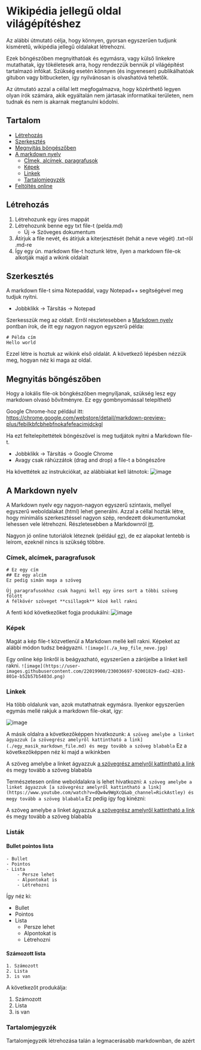 # Wikipédia jellegű oldal világépítéshez 
Az alábbi útmutató célja, hogy könnyen, gyorsan egyszerűen tudjunk kisméretű, wikipédia jellegű oldalakat létrehozni. 

Ezek böngészőben megnyithatóak és egymásra, vagy külső linkekre mutathatak, így tökéletesek arra, hogy rendezzük bennük 
pl világépítést tartalmazó infókat. Szükség esetén könnyen (és ingyenesen) publikálhatóak gitubon vagy bitbucketen, 
így nyilvánosan is olvashatóvá tehetők.

Az útmutató azzal a céllal lett megfogalmazva, 
hogy közérthető legyen olyan írók számára, akik egyáltalán nem jártasak informatikai területen, 
nem tudnak és nem is akarnak megtanulni kódolni. 

## Tartalom
- [Létrehozás](#létrehozás)
- [Szerkesztés](#szerkesztés)
- [Megnyitás böngészőben](#megnyitás-böngészőben)
- [A markdown nyelv](#a-markdown-nyelv)
	- [CÍmek, alcímek, paragrafusok](#cimek-alcimek-paragrafusok)
	- [Képek](#képek)
	- [Linkek](#linkek)
	- [Tartalomjegyzék](#tartalomjegyzék)
- [Feltöltés online](#feltöltes-online)

## Létrehozás
1. Létrehozunk egy üres mappát 
2. Létrehozunk benne egy txt file-t (pelda.md)
	- Új -> Szöveges dokumentum
3. Átírjuk a file nevét, és átírjuk a kiterjesztését (tehát a neve végét) .txt-ről .md-re 
4. Így egy ún. markdown file-t hoztunk létre, ilyen a markdown file-ok alkotják majd a wikink oldalait

## Szerkesztés
A markdown file-t sima Notepaddal, vagy Notepad++ segítségével meg tudjuk nyitni. 
- Jobbklikk -> Társítás -> Notepad

Szerkesszük meg az oldalt. Erről részletesebben a [Markdown nyelv](#a-markdown-nyelv) pontban írok, 
de itt egy nagyon nagyon egyszerű példa:

```
# Példa cím
Hello world
```
Ezzel létre is hoztuk az wikink első oldalát. A következő lépésben nézzük meg, hogyan néz ki maga az oldal.

## Megnyitás böngészőben
Hogy a lokális file-ok böngkészőben megnyíljanak, szükség lesz egy markdown olvasó bővítményre. Ez egy gombnyomással telepíthető

Google Chrome-hoz például itt: https://chrome.google.com/webstore/detail/markdown-preview-plus/febilkbfcbhebfnokafefeacimjdckgl

Ha ezt feltelepítettétek böngészővel is meg tudjátok nyitni a Markdown file-t. 
- Jobbklikk -> Társítás -> Google Chrome 
- Avagy csak ráhúzzátok (drag and drop) a file-t a böngészőre

Ha követtétek az instrukciókat, az alábbiakat kell látnotok:
![image](https://user-images.githubusercontent.com/22019900/230039505-dae53a27-4c07-4779-a150-ed35d4131625.png)


## A Markdown nyelv
A Markdown nyelv egy nagyon-nagyon egyszerű szintaxis, mellyel egyszerű weboldalakat (html) lehet generálni. 
Azzal a céllal hozták létre, hogy minimális szerkesztéssel nagyon szép, rendezett dokumentumokat lehessen vele létrehozni. 
Részletesebben a Markdownról [itt](https://hu.wikipedia.org/wiki/Markdown). 

Nagyon jó online tutoriálok léteznek (például [ez](https://www.markdownguide.org/basic-syntax/)), de ez alapokat lentebb is leírom, 
ezeknél nincs is szükség többre. 

### Címek, alcímek, paragrafusok

```
# Ez egy cím
## Ez egy alcím
Ez pedig simán maga a szöveg

Új paragrafusokhoz csak hagyni kell egy üres sort a többi szöveg fölött
A félkövér szöveget **csillagok** közé kell rakni
```

A fenti kód következőket fogja produkálni:
![image](https://user-images.githubusercontent.com/22019900/230035700-0238ea6e-353e-4c91-9952-e018d45b0651.png)

### Képek
Magát a kép file-t közvetlenül a Markdown mellé kell rakni. 
Képeket az alábbi módon tudsz beágyazni.
`![image](./a_kep_file_neve.jpg)`

Egy online kép linkről is beágyazható, egyszerűen a zárójelbe a linket kell rakni.
`![image](https://user-images.githubusercontent.com/22019900/230036697-92001829-dad2-4283-801e-b52b57b5403d.png)`

### Linkek
Ha több oldalunk van, azok mutathatnak egymásra. Ilyenkor egyszerűen egymás mellé rakjuk a markdown file-okat, így:

![image](https://user-images.githubusercontent.com/22019900/230040948-bc82e8f8-4b3c-49a4-ba9f-4541a9dc20e7.png)

A másik oldalra a következőképpen hivatkozunk: 
`A szöveg amelybe a linket ágyazzuk [a szövegrész amelyről kattintható a link](./egy_masik_markdown_file.md) és megy tovább a szöveg blababla`
Ez a következőképpen néz ki majd a wikinkben 

A szöveg amelybe a linket ágyazzuk [a szövegrész amelyről kattintható a link](./egy_masik_markdown_file.md) és megy tovább a szöveg blababla

Természetesen online weboldalakra is lehet hivatkozni:
`A szöveg amelybe a linket ágyazzuk [a szövegrész amelyről kattintható a link](https://www.youtube.com/watch?v=dQw4w9WgXcQ&ab_channel=RickAstley) és megy tovább a szöveg blababla`
Ez pedig így fog kinézni:

A szöveg amelybe a linket ágyazzuk [a szövegrész amelyről kattintható a link](https://www.youtube.com/watch?v=dQw4w9WgXcQ&ab_channel=RickAstley) és megy tovább a szöveg blababla

### Listák

#### Bullet pointos lista

```
- Bullet 
- Pointos
- Lista
    - Persze lehet
    - Alpontokat is
    - Létrehozni
```
Így néz ki:

- Bullet 
- Pointos
- Lista
    - Persze lehet
    - Alpontokat is
    - Létrehozni
  
#### Számozott lista
```
1. Számozott
2. Lista
3. is van
```

A következőt produkálja:

1. Számozott
2. Lista
3. is van

### Tartalomjegyzék
Tartalomjegyzék létrehozása talán a legmacerásabb markdownban, de azért 
